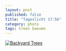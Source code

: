 ```yaml
---
layout: post
published: false
title: "Tageslicht 17:56"
category: photo
tags: trees baeume
---
```


[![Backyard Trees](http://36.media.tumblr.com/461d798c9217f4164878764da2320f29/tumblr_njw2jhIRxk1rive1ro1_500.jpg)](http://dr3wh0.tumblr.com/post/111225050104/tageslicht-17-56 "View on Tumblr")